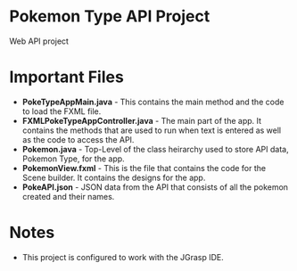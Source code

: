 # Pokemon Type API Project
Web API project
 
# Important Files

* __PokeTypeAppMain.java__ - This contains the main method and the code to load the FXML file.
* __FXMLPokeTypeAppController.java__ - The main part of the app. It contains the methods that are used to run when text is entered as well as the code to access the API.
* __Pokemon.java__ - Top-Level of the class heirarchy used to store API data, Pokemon Type, for the app.
* __PokemonView.fxml__ - This is the file that contains the code for the Scene builder. It contains the designs for the app.
* __PokeAPI.json__ - JSON data from the API that consists of all the pokemon created and their names.

# Notes

* This project is configured to work with the JGrasp IDE.

